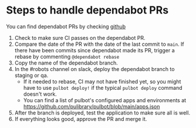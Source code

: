 # Steps to handle dependabot PRs

You can find dependabot PRs by checking [github](https://github.com/search?q=repo%3Apulibrary%2Ffirestone_locator+repo%3Apulibrary%2Flockers_and_study_spaces+repo%3Apulibrary%2Frepecwp+repo%3Apulibrary%2Fmudd-dbs+repo%3Apulibrary%2Fdiscoveryutils+repo%3Apulibrary%2Frecap+repo%3Apulibrary%2Fbibdata+repo%3Apulibrary%2Fspecial_collections+repo%3Apulibrary%2Ffriends_of_pul+repo%3Apulibrary%2Fresearchdata+repo%3Apulibrary%2FDSS+repo%3Apulibrary%2Frequests+repo%3Apulibrary%2Flib_jobs+repo%3Apulibrary%2Fbyzantine_translations+repo%3Apulibrary%2Fpul_library_drupal+repo%3Apulibrary%2Fapprovals+repo%3Apulibrary%2Fgeaccirc+repo%3Apulibrary%2Forangelight+repo%3Apulibrary%2Faspace_helpers+label%3Adependencies+state%3Aopen&type=Issues&ref=advsearch&l=&l=)

1. Check to make sure CI passes on the dependabot PR.
1. Compare the date of the PR with the date of the last commit
to `main`.  If there have been commits since dependabot made
its PR, trigger a rebase by commenting ``@dependabot rebase``
1. Copy the name of the dependabot branch.
1. In the #robots channel on slack, deploy the dependabot branch
to staging or qa.
    * If it needed to rebase, CI may not have finished yet, so 
    you might have to use `pulbot deploy!` if the
    typical `pulbot deploy` command doesn't work.
    * You can find a list of pulbot's configured apps and
    environments at https://github.com/pulibrary/pulbot/blob/main/apps.json
1. After the branch is deployed, test the application to make
sure all is well.
1. If everything looks good, approve the PR and merge it.

